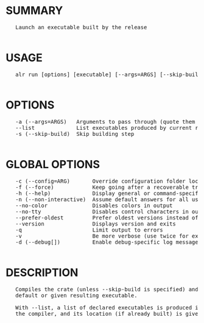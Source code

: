 # SUMMARY
<pre>
   Launch an executable built by the release

</pre>
# USAGE
<pre>
   alr run [options] [executable] [--args=ARGS] [--skip-build] | [--list]

</pre>
# OPTIONS
<pre>
   -a (--args=ARGS)   Arguments to pass through (quote them if more than one)
   --list             List executables produced by current release           
   -s (--skip-build)  Skip building step                                     

</pre>
# GLOBAL OPTIONS
<pre>
   -c (--config=ARG)       Override configuration folder location                              
   -f (--force)            Keep going after a recoverable troublesome situation                
   -h (--help)             Display general or command-specific help                            
   -n (--non-interactive)  Assume default answers for all user prompts                         
   --no-color              Disables colors in output                                           
   --no-tty                Disables control characters in output                               
   --prefer-oldest         Prefer oldest versions instead of newest when resolving dependencies
   --version               Displays version and exits                                          
   -q                      Limit output to errors                                              
   -v                      Be more verbose (use twice for extra detail)                        
   -d (--debug[])          Enable debug-specific log messages                                  

</pre>
# DESCRIPTION
<pre>
   Compiles the crate (unless --skip-build is specified) and then executes the 
   default or given resulting executable. 

   With --list, a list of declared executables is produced instead of invoking 
   the compiler, and its location (if already built) is given.
</pre>

